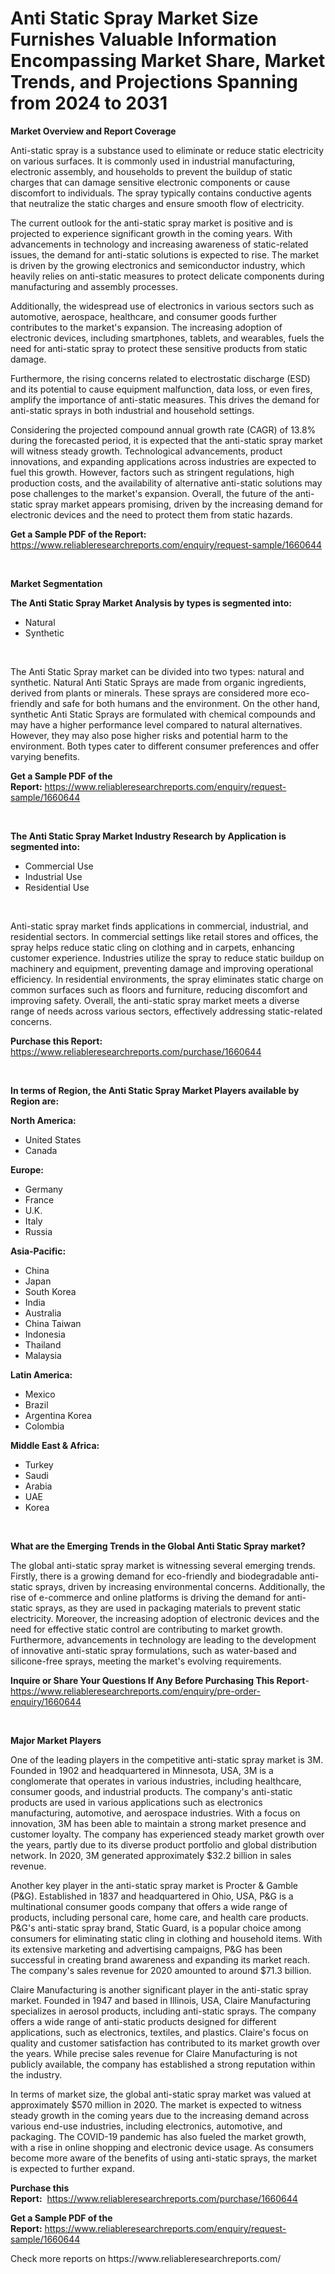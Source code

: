 <p><h1>Anti Static Spray Market Size Furnishes Valuable Information Encompassing Market Share, Market Trends, and Projections Spanning from 2024 to 2031</h1></p><p><strong>Market Overview and Report Coverage</strong></p>
<p><p>Anti-static spray is a substance used to eliminate or reduce static electricity on various surfaces. It is commonly used in industrial manufacturing, electronic assembly, and households to prevent the buildup of static charges that can damage sensitive electronic components or cause discomfort to individuals. The spray typically contains conductive agents that neutralize the static charges and ensure smooth flow of electricity.</p><p>The current outlook for the anti-static spray market is positive and is projected to experience significant growth in the coming years. With advancements in technology and increasing awareness of static-related issues, the demand for anti-static solutions is expected to rise. The market is driven by the growing electronics and semiconductor industry, which heavily relies on anti-static measures to protect delicate components during manufacturing and assembly processes.</p><p>Additionally, the widespread use of electronics in various sectors such as automotive, aerospace, healthcare, and consumer goods further contributes to the market's expansion. The increasing adoption of electronic devices, including smartphones, tablets, and wearables, fuels the need for anti-static spray to protect these sensitive products from static damage.</p><p>Furthermore, the rising concerns related to electrostatic discharge (ESD) and its potential to cause equipment malfunction, data loss, or even fires, amplify the importance of anti-static measures. This drives the demand for anti-static sprays in both industrial and household settings.</p><p>Considering the projected compound annual growth rate (CAGR) of 13.8% during the forecasted period, it is expected that the anti-static spray market will witness steady growth. Technological advancements, product innovations, and expanding applications across industries are expected to fuel this growth. However, factors such as stringent regulations, high production costs, and the availability of alternative anti-static solutions may pose challenges to the market's expansion. Overall, the future of the anti-static spray market appears promising, driven by the increasing demand for electronic devices and the need to protect them from static hazards.</p></p>
<p><strong>Get a Sample PDF of the Report:</strong> <a href="https://www.reliableresearchreports.com/enquiry/request-sample/1660644">https://www.reliableresearchreports.com/enquiry/request-sample/1660644</a></p>
<p>&nbsp;</p>
<p><strong>Market Segmentation</strong></p>
<p><strong>The Anti Static Spray Market Analysis by types is segmented into:</strong></p>
<p><ul><li>Natural</li><li>Synthetic</li></ul></p>
<p>&nbsp;</p>
<p><p>The Anti Static Spray market can be divided into two types: natural and synthetic. Natural Anti Static Sprays are made from organic ingredients, derived from plants or minerals. These sprays are considered more eco-friendly and safe for both humans and the environment. On the other hand, synthetic Anti Static Sprays are formulated with chemical compounds and may have a higher performance level compared to natural alternatives. However, they may also pose higher risks and potential harm to the environment. Both types cater to different consumer preferences and offer varying benefits.</p></p>
<p><strong>Get a Sample PDF of the Report:</strong>&nbsp;<a href="https://www.reliableresearchreports.com/enquiry/request-sample/1660644">https://www.reliableresearchreports.com/enquiry/request-sample/1660644</a></p>
<p>&nbsp;</p>
<p><strong>The Anti Static Spray Market Industry Research by Application is segmented into:</strong></p>
<p><ul><li>Commercial Use</li><li>Industrial Use</li><li>Residential Use</li></ul></p>
<p>&nbsp;</p>
<p><p>Anti-static spray market finds applications in commercial, industrial, and residential sectors. In commercial settings like retail stores and offices, the spray helps reduce static cling on clothing and in carpets, enhancing customer experience. Industries utilize the spray to reduce static buildup on machinery and equipment, preventing damage and improving operational efficiency. In residential environments, the spray eliminates static charge on common surfaces such as floors and furniture, reducing discomfort and improving safety. Overall, the anti-static spray market meets a diverse range of needs across various sectors, effectively addressing static-related concerns.</p></p>
<p><strong>Purchase this Report:</strong>&nbsp; <a href="https://www.reliableresearchreports.com/purchase/1660644">https://www.reliableresearchreports.com/purchase/1660644</a></p>
<p>&nbsp;</p>
<p><strong>In terms of Region, the Anti Static Spray Market Players available by Region are:</strong></p>
<p>
    <p> <strong> North America: </strong>
        <ul>
            <li>United States</li>
            <li>Canada</li>
        </ul>
        </p> 
    <p> <strong> Europe: </strong>
        <ul>
            <li>Germany</li>
            <li>France</li>
            <li>U.K.</li>
            <li>Italy</li>
            <li>Russia</li>
        </ul>
        </p> 
    <p> <strong> Asia-Pacific: </strong>
        <ul>
            <li>China</li>
            <li>Japan</li>
            <li>South Korea</li>
            <li>India</li>
            <li>Australia</li>
            <li>China Taiwan</li>
            <li>Indonesia</li>
            <li>Thailand</li>
            <li>Malaysia</li>
        </ul>
        </p> 
    <p> <strong> Latin America: </strong>
        <ul>
            <li>Mexico</li>
            <li>Brazil</li>
            <li>Argentina Korea</li>
            <li>Colombia</li>
        </ul>
        </p> 
    <p> <strong> Middle East & Africa: </strong>
        <ul>
            <li>Turkey</li>
            <li>Saudi</li>
            <li>Arabia</li>
            <li>UAE</li>
            <li>Korea</li>
        </ul>
    </p>
    </p>
<p>&nbsp;</p>
<p><strong>What are the Emerging Trends in the Global Anti Static Spray market?</strong></p>
<p><p>The global anti-static spray market is witnessing several emerging trends. Firstly, there is a growing demand for eco-friendly and biodegradable anti-static sprays, driven by increasing environmental concerns. Additionally, the rise of e-commerce and online platforms is driving the demand for anti-static sprays, as they are used in packaging materials to prevent static electricity. Moreover, the increasing adoption of electronic devices and the need for effective static control are contributing to market growth. Furthermore, advancements in technology are leading to the development of innovative anti-static spray formulations, such as water-based and silicone-free sprays, meeting the market's evolving requirements.</p></p>
<p><strong>Inquire or Share Your Questions If Any Before Purchasing This Report</strong>- <a href="https://www.reliableresearchreports.com/enquiry/pre-order-enquiry/1660644">https://www.reliableresearchreports.com/enquiry/pre-order-enquiry/1660644</a></p>
<p>&nbsp;</p>
<p><strong>Major Market Players</strong></p>
<p><p>One of the leading players in the competitive anti-static spray market is 3M. Founded in 1902 and headquartered in Minnesota, USA, 3M is a conglomerate that operates in various industries, including healthcare, consumer goods, and industrial products. The company's anti-static products are used in various applications such as electronics manufacturing, automotive, and aerospace industries. With a focus on innovation, 3M has been able to maintain a strong market presence and customer loyalty. The company has experienced steady market growth over the years, partly due to its diverse product portfolio and global distribution network. In 2020, 3M generated approximately $32.2 billion in sales revenue.</p><p>Another key player in the anti-static spray market is Procter & Gamble (P&G). Established in 1837 and headquartered in Ohio, USA, P&G is a multinational consumer goods company that offers a wide range of products, including personal care, home care, and health care products. P&G's anti-static spray brand, Static Guard, is a popular choice among consumers for eliminating static cling in clothing and household items. With its extensive marketing and advertising campaigns, P&G has been successful in creating brand awareness and expanding its market reach. The company's sales revenue for 2020 amounted to around $71.3 billion.</p><p>Claire Manufacturing is another significant player in the anti-static spray market. Founded in 1947 and based in Illinois, USA, Claire Manufacturing specializes in aerosol products, including anti-static sprays. The company offers a wide range of anti-static products designed for different applications, such as electronics, textiles, and plastics. Claire's focus on quality and customer satisfaction has contributed to its market growth over the years. While precise sales revenue for Claire Manufacturing is not publicly available, the company has established a strong reputation within the industry.</p><p>In terms of market size, the global anti-static spray market was valued at approximately $570 million in 2020. The market is expected to witness steady growth in the coming years due to the increasing demand across various end-use industries, including electronics, automotive, and packaging. The COVID-19 pandemic has also fueled the market growth, with a rise in online shopping and electronic device usage. As consumers become more aware of the benefits of using anti-static sprays, the market is expected to further expand.</p></p>
<p><strong>Purchase this Report:</strong>&nbsp;&nbsp;<a href="https://www.reliableresearchreports.com/purchase/1660644">https://www.reliableresearchreports.com/purchase/1660644</a></p>
<p></p>
<p><strong>Get a Sample PDF of the Report:</strong>&nbsp;<a href="https://www.reliableresearchreports.com/enquiry/request-sample/1660644">https://www.reliableresearchreports.com/enquiry/request-sample/1660644</a></p>
<p>Check more reports on https://www.reliableresearchreports.com/</p>